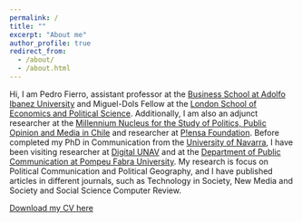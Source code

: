 ```yaml
---
permalink: /
title: ""
excerpt: "About me"
author_profile: true
redirect_from: 
  - /about/
  - /about.html
---
```


Hi, I am Pedro Fierro, assistant professor at the [Business School at Adolfo Ibanez University](https://negocios.uai.cl/) and Miguel-Dols Fellow at the [London School of Economics and Political Science](https://www.lse.ac.uk/canada-blanch/activities/Fellowship-Scheme). Additionally,  I am also an adjunct researcher at the [Millennium Nucleus for the Study of Politics, Public Opinion and Media in Chile](https://mepop.cl/) and researcher at [P!ensa Foundation](https://www.fundacionpiensa.cl/inicio/). Before completed my PhD in Communication from the [University of Navarra](https://www.unav.edu/web/facultad-de-comunicacion), I have been visiting researcher at [Digital UNAV](https://www.unav.edu/web/facultad-de-comunicacion/profesores-e-investigacion/digitalunav) and at the [Department of Public Communication at Pompeu Fabra University](https://www.upf.edu/web/comunicacio). My research is focus on Political Communication and Political Geography, and I have published articles in different journals, such as Technology in Society, New Media and Society and Social Science Computer Review. 

[Download my CV here](https://pedrofierroz87.github.io/files/PedroFierro_CV.pdf)
